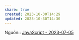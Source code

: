 ```yaml
---
share: true
created: 2023-10-30T14:29
updated: 2023-10-30T14:30
---
```

Nguồn:: [JavaScript - 2023-07-05](https://chat.stackoverflow.com/transcript/message/56480160#56480160)
